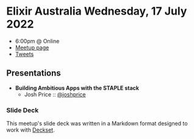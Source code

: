 # Elixir Australia Wednesday, 17 July 2022

- 6:00pm @ Online
- [Meetup page][]
- [Tweets][]

## Presentations

- **Building Ambitious Apps with the STAPLE stack**
  - Josh Price :: [@joshprice][]

### Slide Deck

This meetup's slide deck was written in a Markdown format designed to work with
[Deckset][].

[@joshprice]: https://twitter.com/joshprice


[meetup page]: https://www.meetup.com/en-AU/elixir-sydney/events/wqxxssydckbbc//
[tweets]: https://twitter.com/search?f=tweets&q=ElixirSydney%20since%3A2022-07-16%20until%3A2022-07-18&src=typd
[deckset]: https://www.decksetapp.com/
